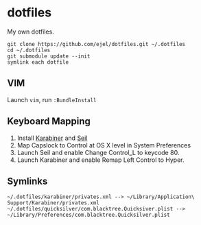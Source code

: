 dotfiles
========

My own dotfiles.

    git clone https://github.com/ejel/dotfiles.git ~/.dotfiles
    cd ~/.dotfiles
    git submodule update --init
    symlink each dotfile


## VIM
Launch `vim`, run `:BundleInstall`

## Keyboard Mapping
1. Install [Karabiner](https://pqrs.org/osx/karabiner/index.html.en) and [Seil](https://pqrs.org/osx/karabiner/seil.html)
2. Map Capslock to Control at OS X level in System Preferences
4. Launch Seil and enable Change Control_L to keycode 80.
5. Launch Karabiner and enable Remap Left Control to Hyper.

## Symlinks
    ~/.dotfiles/karabiner/privates.xml --> ~/Library/Application\ Support/Karabiner/privates.xml
    ~/.dotfiles/quicksilver/com.blacktree.Quicksiver.plist --> ~/Library/Preferences/com.blacktree.Quicksilver.plist
